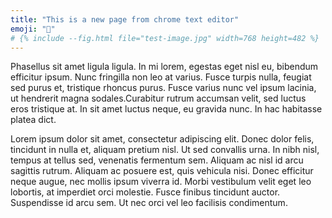 ```yaml
---
title: "This is a new page from chrome text editor"
emoji: "🍕"
# {% include --fig.html file="test-image.jpg" width=768 height=482 %}
---
```


Phasellus sit amet ligula ligula. In mi lorem, egestas eget nisl eu, bibendum efficitur ipsum. Nunc fringilla non leo at varius. Fusce turpis nulla, feugiat sed purus et, tristique rhoncus purus. Fusce varius nunc vel ipsum lacinia, ut hendrerit magna sodales.<!--more-->Curabitur rutrum accumsan velit, sed luctus eros tristique at. In sit amet luctus neque, eu gravida nunc. In hac habitasse platea dict.

Lorem ipsum dolor sit amet, consectetur adipiscing elit. Donec dolor felis, tincidunt in nulla et, aliquam pretium nisl. Ut sed convallis urna. In nibh nisl, tempus at tellus sed, venenatis fermentum sem. Aliquam ac nisl id arcu sagittis rutrum. Aliquam ac posuere est, quis vehicula nisi. Donec efficitur neque augue, nec mollis ipsum viverra id. Morbi vestibulum velit eget leo lobortis, at imperdiet orci molestie. Fusce finibus tincidunt auctor. Suspendisse id arcu sem. Ut nec orci vel leo facilisis condimentum.

